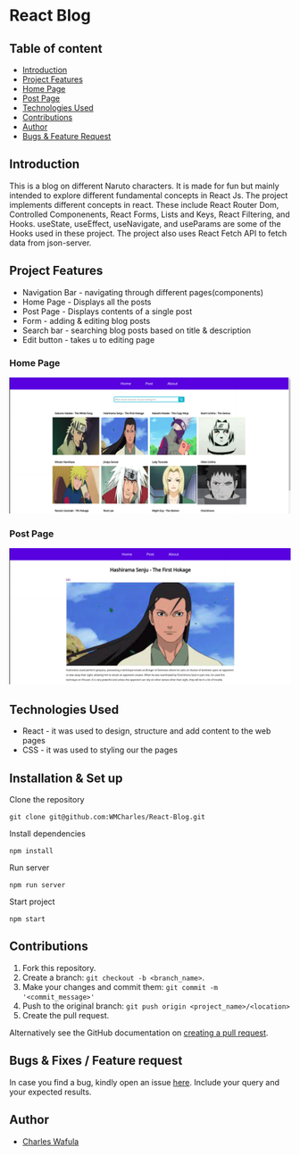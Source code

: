 # React Blog

## Table of content

+ [Introduction](#introduction)
+ [Project Features](#project-features)
+ [Home Page](#home-page)
+ [Post Page](#post-page)
+ [Technologies Used](#technologies-used)
+ [Contributions](#contributions)
+ [Author](#author)
+ [Bugs & Feature Request](#bugs--fixes--feature-request)

## Introduction

This is a blog on different Naruto characters. It is made for fun but mainly intended to explore different fundamental concepts in React Js. The project implements different concepts in react. These include React Router Dom, Controlled Componenents, React Forms, Lists and Keys, React Filtering, and Hooks. useState, useEffect, useNavigate, and useParams are some of the Hooks used in these project. The project also uses React Fetch API to fetch data from json-server.

## Project Features

* Navigation Bar - navigating through different pages(components)
* Home Page - Displays all the posts
* Post Page - Displays contents of a single post
* Form - adding & editing blog posts
* Search bar - searching blog posts based on title & description
* Edit button - takes u to editing page

### Home Page

![image](https://github.com/WMCharles/React-Blog/blob/main/hoome.png)

### Post Page

![image](https://github.com/WMCharles/React-Blog/blob/main/single-post.png)

## Technologies Used

* React - it was used to design, structure and add content to the web pages
* CSS - it was used to styling our the pages 

## Installation & Set up

Clone the repository
```
git clone git@github.com:WMCharles/React-Blog.git
```

Install dependencies
```
npm install
```
Run server
```
npm run server
```
Start project
```
npm start
```
## Contributions

1. Fork this repository.
2. Create a branch: `git checkout -b <branch_name>`.
3. Make your changes and commit them: `git commit -m '<commit_message>'`
4. Push to the original branch: `git push origin <project_name>/<location>`
5. Create the pull request.

Alternatively see the GitHub documentation on [creating a pull request](https://help.github.com/en/github/collaborating-with-issues-and-pull-requests/creating-a-pull-request).

## Bugs & Fixes / Feature request

In case you find a bug, kindly open an issue [here](https://https://github.com/WMCharles/Auction-Site/issues/new). Include your query and your expected results.

## Author

+ [Charles Wafula](https://github.com/WMCharles)
